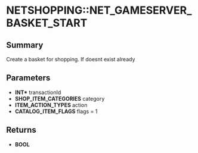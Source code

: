 # NETSHOPPING::NET_GAMESERVER_BASKET_START

## Summary
Create a basket for shopping. If doesnt exist already

## Parameters
* **INT\*** transactionId
* **SHOP_ITEM_CATEGORIES** category
* **ITEM_ACTION_TYPES** action
* **CATALOG_ITEM_FLAGS** flags = 1

## Returns
* **BOOL**